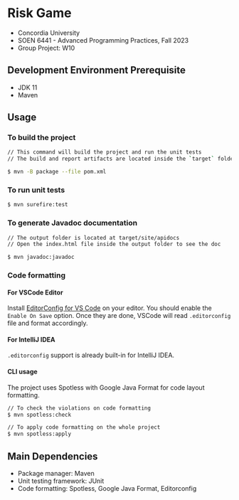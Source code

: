 # Risk Game
- Concordia University
- SOEN 6441 - Advanced Programming Practices, Fall 2023
- Group Project: W10

## Development Environment Prerequisite
- JDK 11
- Maven

## Usage
### To build the project
```sh
// This command will build the project and run the unit tests
// The build and report artifacts are located inside the `target` folder

$ mvn -B package --file pom.xml
```

### To run unit tests
```sh
$ mvn surefire:test
```

### To generate Javadoc documentation
```sh
// The output folder is located at target/site/apidocs
// Open the index.html file inside the output folder to see the doc

$ mvn javadoc:javadoc
```

### Code formatting
#### For VSCode Editor
Install [EditorConfig for VS Code](https://marketplace.visualstudio.com/items?itemName=EditorConfig.EditorConfig) on your editor. You should enable the `Enable On Save` option. Once they are done, VSCode will read `.editorconfig` file and format accordingly.

#### For IntelliJ IDEA
`.editorconfig` support is already built-in for IntelliJ IDEA.

#### CLI usage
The project uses Spotless with Google Java Format for code layout formatting.

```sh
// To check the violations on code formatting
$ mvn spotless:check

// To apply code formatting on the whole project
$ mvn spotless:apply
```

## Main Dependencies
- Package manager: Maven
- Unit testing framework: JUnit
- Code formatting: Spotless, Google Java Format, Editorconfig
